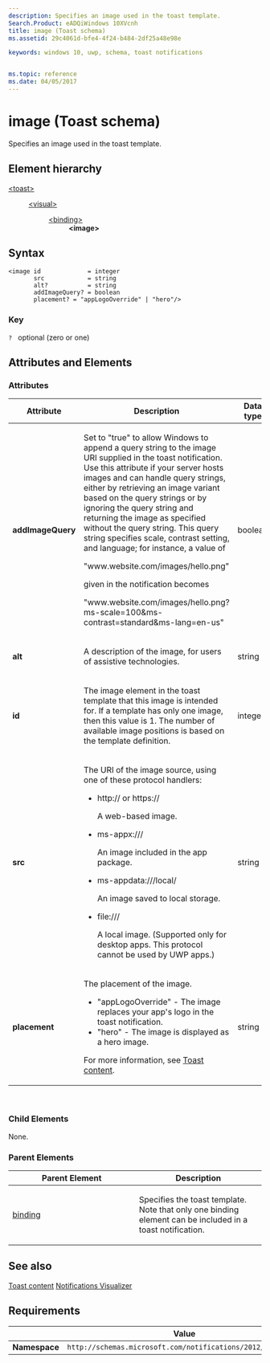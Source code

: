 ```yaml
---
description: Specifies an image used in the toast template.
Search.Product: eADQiWindows 10XVcnh
title: image (Toast schema)
ms.assetid: 29c4061d-bfe4-4f24-b484-2df25a48e98e

keywords: windows 10, uwp, schema, toast notifications


ms.topic: reference
ms.date: 04/05/2017
---
```


# image (Toast schema)

Specifies an image used in the toast template.

## Element hierarchy

<dl>
<dt><a href="element-toast.md">&lt;toast&gt;</a></dt>
<dd>
<dl>
<dt><a href="element-visual.md">&lt;visual&gt;</a></dt>
<dd>
<dl>
<dt><a href="element-binding.md">&lt;binding&gt;</a></dt>
<dd><b>&lt;image&gt;</b></dd>
</dl>
</dd>
</dl>
</dd>
</dl>

## Syntax

``` syntax
<image id             = integer
       src            = string
       alt?           = string
       addImageQuery? = boolean 
       placement? = "appLogoOverride" | "hero"/>
```

### Key

`?`   optional (zero or one)

## Attributes and Elements


### Attributes

<table>
<colgroup>
<col width="20%" />
<col width="20%" />
<col width="20%" />
<col width="20%" />
<col width="20%" />
</colgroup>
<thead>
<tr class="header">
<th>Attribute</th>
<th>Description</th>
<th>Data type</th>
<th>Required</th>
<th>Default value</th>
</tr>
</thead>
<tbody>
<tr class="odd">
<td><strong>addImageQuery</strong></td>
<td><p>Set to &quot;true&quot; to allow Windows to append a query string to the image URI supplied in the toast notification. Use this attribute if your server hosts images and can handle query strings, either by retrieving an image variant based on the query strings or by ignoring the query string and returning the image as specified without the query string. This query string specifies scale, contrast setting, and language; for instance, a value of</p>
<p>&quot;www.website.com/images/hello.png&quot;</p>
<p>given in the notification becomes</p>
<p>&quot;www.website.com/images/hello.png?ms-scale=100&amp;ms-contrast=standard&amp;ms-lang=en-us&quot;</p></td>
<td>boolean</td>
<td>No</td>
<td>false</td>
</tr>
<tr class="even">
<td><strong>alt</strong></td>
<td><p>A description of the image, for users of assistive technologies.</p></td>
<td>string</td>
<td>No</td>
<td>None</td>
</tr>
<tr class="odd">
<td><strong>id</strong></td>
<td><p>The image element in the toast template that this image is intended for. If a template has only one image, then this value is 1. The number of available image positions is based on the template definition.</p></td>
<td>integer</td>
<td>Yes</td>
<td>None</td>
</tr>
<tr class="even">
<td><strong>src</strong></td>
<td><p>The URI of the image source, using one of these protocol handlers:</p>
<ul>
<li><p>http:// or https://</p>
<p>A web-based image.</p></li>
<li><p>ms-appx:///</p>
<p>An image included in the app package.</p></li>
<li><p>ms-appdata:///local/</p>
<p>An image saved to local storage.</p></li>
<li><p>file:///</p>
<p>A local image. (Supported only for desktop apps. This protocol cannot be used by UWP apps.)</p></li>
</ul></td>
<td>string</td>
<td>Yes</td>
<td>None</td>
</tr>
<tr class="even">
<td><strong>placement</strong></td>
<td><p>The placement of the image.</p> <ul><li>"appLogoOverride" - The image replaces your app's logo in the toast notification.</li><li>"hero" - The image is displayed as a hero image. </li></ul><p>For more information, see <a href="/windows/apps/design/shell/tiles-and-notifications/adaptive-interactive-toasts">Toast content</a>.</p></li>
</ul></td>
<td>string</td>
<td>No</td>
<td>None</td>
</tr>
</tbody>
</table>

 

### Child Elements

None.

### Parent Elements

<table>
<colgroup>
<col width="50%" />
<col width="50%" />
</colgroup>
<thead>
<tr class="header">
<th>Parent Element</th>
<th>Description</th>
</tr>
</thead>
<tbody>
<tr class="odd">
<td><a href="element-binding.md">binding</a> </td>
<td><p>Specifies the toast template. Note that only one binding element can be included in a toast notification.</p></td>
</tr>
</tbody>
</table>

## See also

[Toast content](/windows/apps/design/shell/tiles-and-notifications/adaptive-interactive-toasts)
[Notifications Visualizer](/windows/apps/design/shell/tiles-and-notifications/notifications-visualizer)
 

## Requirements

|          | Value |
|----------|--------------|
| **Namespace** | `http://schemas.microsoft.com/notifications/2012/toast.xsd` |

 

 



